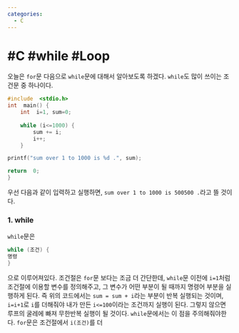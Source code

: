 ```yaml
---
categories:
  - C
---
```


# #C #while #Loop

오늘은 `for`문 다음으로 `while`문에 대해서 알아보도록 하겠다. `while`도 많이 쓰이는 조건문 중 하나이다.


```c
#include  <stdio.h>
int  main() {
	int  i=1, sum=0;
	
	while (i<=1000) {
		sum += i;
		i++;
	}

printf("sum over 1 to 1000 is %d .", sum);

return  0;
}
```
우선 다음과 같이 입력하고 실행하면, `sum over 1 to 1000 is 500500 .`라고 뜰 것이다.

### 1. while
`while`문은

```c
while (조건) {
명령
}
```
으로 이루어져있다. 조건절은 `for`문 보다는 조금 더 간단한데, `while`문 이전에 `i=1`처럼 조건절에 이용할 변수를 정의해주고, 그 변수가 어떤 부분이 될 때까지 명령어 부분을 실행하게 된다. 즉 위의 코드에서는 `sum = sum + i`라는 부분이 반복 실행되는 것이며, `i=i+1`로 `i`를 더해줘야 내가 만든 `i<=100`이라는 조건까지 실행이 된다. 그렇지 않으면 루프의 굴레에 빠져 무한반복 실행이 될 것이다. `while`문에서는 이 점을 주의해줘야한다. `for`문은 조건절에서 `i(조건)`를 더  

<!--stackedit_data:
eyJoaXN0b3J5IjpbLTIyNzYyMjA0M119
-->